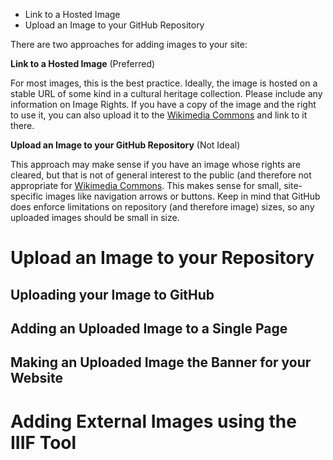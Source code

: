 * Link to a Hosted Image
* Upload an Image to your GitHub Repository

There are two approaches for adding images to your site:

**Link to a Hosted Image** (Preferred)

For most images, this is the best practice. Ideally, the image is hosted on a stable URL of some kind in a cultural heritage collection. Please include any information on Image Rights. If you have a copy of the image and the right to use it, you can also upload it to the [Wikimedia Commons](https://commons.wikimedia.org/wiki/Category:Images) and link to it there.

**Upload an Image to your GitHub Repository** (Not Ideal)

This approach may make sense if you have an image whose rights are cleared, but that is not of general interest to the public (and therefore not appropriate for [Wikimedia Commons](https://commons.wikimedia.org/wiki/Category:Images). This makes sense for small, site-specific images like navigation arrows or buttons. Keep in mind that GitHub does enforce limitations on repository (and therefore image) sizes, so any uploaded images should be small in size.

# Upload an Image to your Repository

## Uploading your Image to GitHub

## Adding an Uploaded Image to a Single Page

## Making an Uploaded Image the Banner for your Website

# Adding External Images using the IIIF Tool
